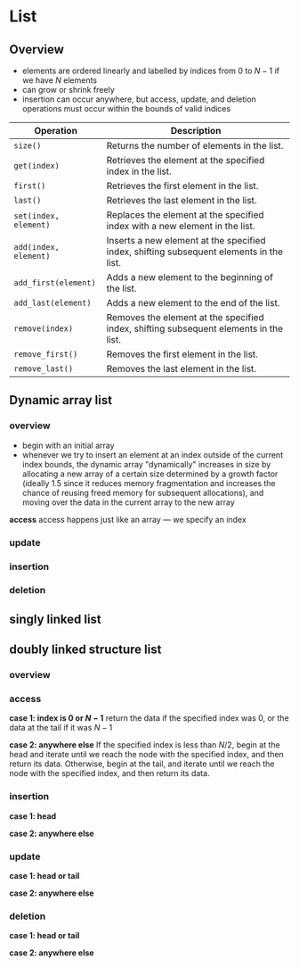 # List

## Overview

- elements are ordered linearly and labelled by indices from $0$ to $N - 1$ if we have $N$ elements
- can grow or shrink freely
- insertion can occur anywhere, but access, update, and deletion operations must occur within the bounds of valid indices

| Operation       | Description                                                                |
|----------------------|---------------------------------------------------------------------------------|
| `size()`            | Returns the number of elements in the list.                                    |
| `get(index)`        | Retrieves the element at the specified index in the list.                      |
| `first()`           | Retrieves the first element in the list.                                       |
| `last()`            | Retrieves the last element in the list.                                        |
| `set(index, element)` | Replaces the element at the specified index with a new element in the list.    |
| `add(index, element)` | Inserts a new element at the specified index, shifting subsequent elements in the list. |
| `add_first(element)`  | Adds a new element to the beginning of the list.                             |
| `add_last(element)`   | Adds a new element to the end of the list.                                   |
| `remove(index)`       | Removes the element at the specified index, shifting subsequent elements in the list. |
| `remove_first()`      | Removes the first element in the list.                                       |
| `remove_last()`       | Removes the last element in the list.                                        |

## Dynamic array list

### overview

- begin with an initial array
- whenever we try to insert an element at an index outside of the current index bounds, the dynamic array "dynamically" increases in size by allocating a new array of a certain size determined by a growth factor (ideally 1.5 since it reduces memory fragmentation and increases the chance of reusing freed memory for subsequent allocations), and moving over the data in the current array to the new array

**access**
access happens just like an array — we specify an index

### update

### insertion

### deletion

## singly linked list

## doubly linked structure list

### overview

### access

**case 1: index is 0 or $N - 1$**
return the data if the specified index was $0$, or the data at the tail if it was $N - 1$

**case 2: anywhere else**
If the specified index is less than $N / 2$, begin at the head and iterate until we reach the node with the specified index, and then return its data. Otherwise, begin at the tail, and iterate until we reach the node with the specified index, and then return its data.

### insertion

**case 1: head**

**case 2: anywhere else**

### update

**case 1: head or tail**

**case 2: anywhere else**

### deletion

**case 1: head or tail**

**case 2: anywhere else**

